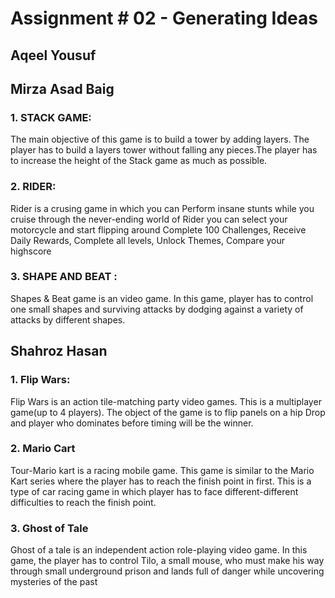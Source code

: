 # Assignment # 02 - Generating Ideas

## Aqeel Yousuf


## Mirza Asad Baig

### 1. STACK GAME:

The main objective of this game is to build a tower by adding layers. The player has to build a layers tower without falling any pieces.The player has to increase the height of the Stack game as much as possible.

### 2. RIDER:

Rider is a crusing game in which you can Perform insane stunts while you cruise through the never-ending world of Rider you can select your motorcycle and start flipping around Complete 100 Challenges, Receive Daily Rewards, Complete all levels, Unlock Themes, Compare your highscore

### 3. SHAPE AND BEAT : 

Shapes & Beat game is an video game. In this game, player has to control one small shapes and surviving attacks by dodging against a variety of attacks by different shapes.


## Shahroz Hasan
### 1. Flip Wars: 

Flip Wars is an action tile-matching party video games. This is a multiplayer game(up to 4 players). The object of the game is to flip panels on a hip Drop and player who dominates before timing will be the winner.

### 2. Mario Cart

Tour-Mario kart is a racing mobile game. This game is similar to the Mario Kart series where the player has to reach the finish point in first. This is a type of car racing game in which player has to face different-different difficulties to reach the finish point.

### 3. Ghost of Tale

Ghost of a tale is an independent action role-playing video game. In this game, the player has to control Tilo, a small mouse, who must make his way through small underground prison and lands full of danger while uncovering mysteries of the past
